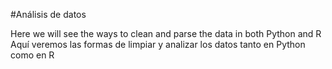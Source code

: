 #Análisis de datos 

Here we will see the ways to clean and parse the data in both Python and R
Aquí veremos las formas de limpiar y analizar los datos tanto en Python como en R 
